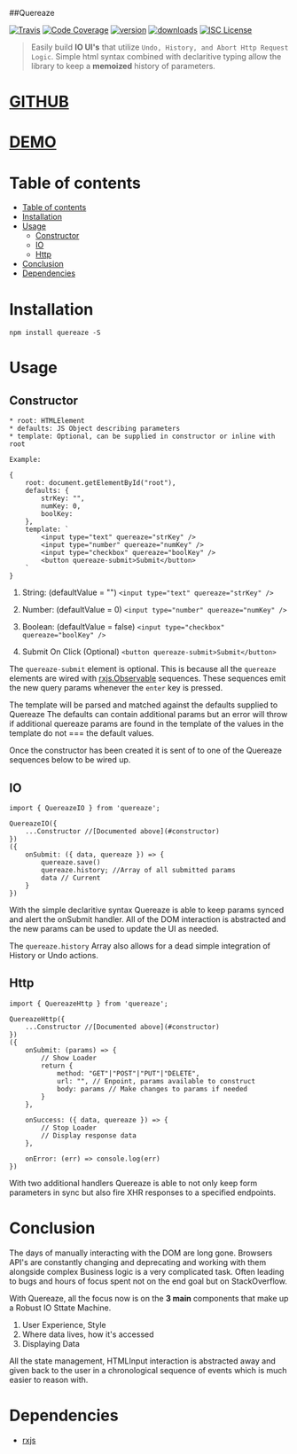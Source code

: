 ##Quereaze

[![Travis](https://img.shields.io/travis/rphansen91/Quereaze.svg?style=flat-square)](https://travis-ci.org/rphansen91/Quereaze)
[![Code Coverage](https://img.shields.io/codecov/c/github/rphansen91/Quereaze/master.svg?style=flat-square)](https://codecov.io/github/rphansen91/Quereaze)
[![version](https://img.shields.io/npm/v/quereaze.svg?style=flat-square)](https://www.npmjs.com/package/quereaze)
[![downloads](https://img.shields.io/npm/dm/quereaze.svg?style=flat-square)](http://npm-stat.com/charts.html?package=quereaze&from=2016-08-01)
[![ISC License](https://img.shields.io/npm/l/quereaze.svg?style=flat-square)](http://opensource.org/licenses/ISC)

> Easily build **IO UI's** that utilize `Undo, History, and Abort Http Request Logic`.
> Simple html syntax combined with declaritive typing allow the library to keep a
> **memoized** history of parameters.

[GITHUB](https://github.com/rphansen91/Quereaze)
================= 
[DEMO](https://rphansen91.github.io/Quereaze/) 
=================

Table of contents
=================

  * [Table of contents](#table-of-contents)
  * [Installation](#installation)
  * [Usage](#usage)
    * [Constructor](#constructor)
    * [IO](#io)
    * [Http](#http)
  * [Conclusion](#conclusion)
  * [Dependencies](#dependencies)

Installation
============

`npm install quereaze -S`

Usage
=====

Constructor
-----------

    * root: HTMLElement
    * defaults: JS Object describing parameters
    * template: Optional, can be supplied in constructor or inline with root

    Example: 

    {
        root: document.getElementById("root"),
        defaults: {
            strKey: "",
            numKey: 0,
            boolKey:  
        },
        template: `
            <input type="text" quereaze="strKey" />
            <input type="number" quereaze="numKey" />
            <input type="checkbox" quereaze="boolKey" />
            <button quereaze-submit>Submit</button>
        `
    }

1. String: (defaultValue = "")
    `<input type="text" quereaze="strKey" />`

2. Number: (defaultValue = 0)
    `<input type="number" quereaze="numKey" />`

3. Boolean: (defaultValue = false)
    `<input type="checkbox" quereaze="boolKey" />`

4. Submit On Click (Optional)
    `<button quereaze-submit>Submit</button>`

The `quereaze-submit` element is optional.
This is because all the `quereaze` elements
are wired with [rxjs.Observable](https://github.com/ReactiveX/rxjs) sequences.
These sequences emit the new query params 
whenever the `enter` key is pressed.

The template will be parsed and matched against the defaults supplied to Quereaze
The defaults can contain additional params but an error will throw if additional 
quereaze params are found in the template of the values in the 
template do not === the default values.

Once the constructor has been created it is sent of to one of the Quereaze 
sequences below to be wired up.

IO
--

    import { QuereazeIO } from 'quereaze';

    QuereazeIO({
        ...Constructor //[Documented above](#constructor)
    })
    ({
        onSubmit: ({ data, quereaze }) => {
            quereaze.save()
            quereaze.history; //Array of all submitted params
            data // Current 
        }
    })

With the simple declaritive syntax Quereaze is able to keep 
params synced and alert the onSubmit handler. All of the 
DOM interaction is abstracted and the new params can be used
to update the UI as needed.  

The `quereaze.history` Array also allows for a dead simple
integration of History or Undo actions.

Http
---- 

    import { QuereazeHttp } from 'quereaze';

    QuereazeHttp({
        ...Constructor //[Documented above](#constructor)
    })
    ({
        onSubmit: (params) => {
            // Show Loader
            return {
                method: "GET"|"POST"|"PUT"|"DELETE",
                url: "", // Enpoint, params available to construct
                body: params // Make changes to params if needed
            }
        },

        onSuccess: ({ data, quereaze }) => {
            // Stop Loader
            // Display response data
        },

        onError: (err) => console.log(err)
    })

With two additional handlers Quereaze is able to not only
keep form parameters in sync but also fire XHR responses
to a specified endpoints.

Conclusion
==========

The days of manually interacting with the DOM are long gone.
Browsers API's are constantly changing and deprecating
and working with them alongside complex Business logic is a 
very complicated task. Often leading to bugs and hours of 
focus spent not on the end goal but on StackOverflow.

With Quereaze, all the focus now is on the **3 main** 
components that make up a Robust IO Sttate Machine.

1. User Experience, Style
2. Where data lives, how it's accessed
3. Displaying Data

All the state management, HTMLInput interaction is 
abstracted away and given back to the user in a
chronological sequence of events which is much 
easier to reason with.

Dependencies
============

- [rxjs](https://www.npmjs.com/package/rxjs)